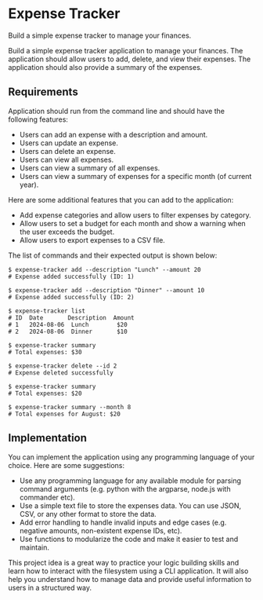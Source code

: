 # Expense Tracker

Build a simple expense tracker to manage your finances.

Build a simple expense tracker application to manage your finances. The application should allow users to add, delete, and view their expenses. The application should also provide a summary of the expenses.

## Requirements

Application should run from the command line and should have the following features:

+ Users can add an expense with a description and amount.
+ Users can update an expense.
+ Users can delete an expense.
+ Users can view all expenses.
+ Users can view a summary of all expenses.
+ Users can view a summary of expenses for a specific month (of current year).

Here are some additional features that you can add to the application:

+ Add expense categories and allow users to filter expenses by category.
+ Allow users to set a budget for each month and show a warning when the user exceeds the budget.
+ Allow users to export expenses to a CSV file.

The list of commands and their expected output is shown below:

```
$ expense-tracker add --description "Lunch" --amount 20
# Expense added successfully (ID: 1)

$ expense-tracker add --description "Dinner" --amount 10
# Expense added successfully (ID: 2)

$ expense-tracker list
# ID  Date       Description  Amount
# 1   2024-08-06  Lunch        $20
# 2   2024-08-06  Dinner       $10

$ expense-tracker summary
# Total expenses: $30

$ expense-tracker delete --id 2
# Expense deleted successfully

$ expense-tracker summary
# Total expenses: $20

$ expense-tracker summary --month 8
# Total expenses for August: $20

```
## Implementation

You can implement the application using any programming language of your choice. Here are some suggestions:

+ Use any programming language for any available module for parsing command arguments (e.g. python with the argparse, node.js with commander etc).
+ Use a simple text file to store the expenses data. You can use JSON, CSV, or any other format to store the data.
+ Add error handling to handle invalid inputs and edge cases (e.g. negative amounts, non-existent expense IDs, etc).
+ Use functions to modularize the code and make it easier to test and maintain.

This project idea is a great way to practice your logic building skills and learn how to interact with the filesystem using a CLI application. It will also help you understand how to manage data and provide useful information to users in a structured way.